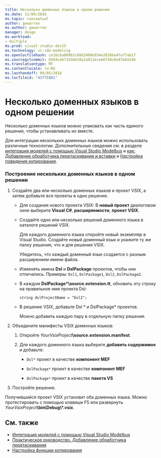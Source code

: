 ```yaml
---
title: Несколько доменных языков в одном решении
ms.date: 11/04/2016
ms.topic: conceptual
author: gewarren
ms.author: gewarren
manager: douge
ms.workload:
- multiple
ms.prod: visual-studio-dev15
ms.technology: vs-ide-modeling
ms.openlocfilehash: ce16cba80962c68d2480e934e2816be4fe77ab1f
ms.sourcegitcommit: 6944ceb7193d410a2a913ecee6f40c6e87e8a54b
ms.translationtype: MT
ms.contentlocale: ru-RU
ms.lasthandoff: 09/05/2018
ms.locfileid: "43775881"
---
```

# <a name="multiple-dsls-in-one-solution"></a>Несколько доменных языков в одном решении
Несколько доменных языков можно упаковать как часть единого решения, чтобы устанавливать их вместе.

 Для интеграции нескольких доменных языков можно использовать различные технологии. Дополнительные сведения см. в разделе [интеграция моделей с помощью Visual Studio Modelbus](../modeling/integrating-models-by-using-visual-studio-modelbus.md) и [как: Добавление обработчика перетаскивания и вставки](../modeling/how-to-add-a-drag-and-drop-handler.md) и [Настройка поведения копирования](../modeling/customizing-copy-behavior.md).

### <a name="to-build-more-than-one-dsl-in-the-same-solution"></a>Построение нескольких доменных языков в одном решении

1.  Создайте два или несколько доменных языков и проект VSIX, а затем добавьте все проекты в одно решение.

    -   Для создания нового проекта VSIX: В **новый проект** диалоговом окне выберите **Visual C#**, **расширяемости**, **проект VSIX**.

    -   Создайте одно или несколько решений доменного языка в каталоге решений VSIX.

         Для каждого доменного языка откройте новый экземпляр в Visual Studio. Создайте новый доменный язык и укажите ту же папку решения, что и для решения VSIX.

         Убедитесь, что каждый доменный язык создается с разным расширением имени файла.

    -   Изменять имена **Dsl** и **DslPackage** проектов, чтобы они отличались. Примеры: `Dsl1`, `DslPackage1`, `Dsl2`, `DslPackage2`.

    -   В каждом **DslPackage\*\source.extension.tt**, обновить эту строку на правильное имя проекта Dsl:

         `string dslProjectName = "Dsl2";`

    -   В решение VSIX, добавьте Dsl * и DslPackage\* проектов.

         Можно добавить каждую пару в отдельную папку решения.

2.  Объедините манифесты VSIX доменных языков:

    1.  Откройте _YourVsixProject_**\source.extension.manifest**.

    2.  Для каждого доменного языка выберите **добавить содержимое** и добавьте:

        -   `Dsl*` проект в качестве **компонент MEF**

        -   `DslPackage*` проект в качестве **компонент MEF**

        -   `DslPackage*` проект в качестве **пакета VS**

3.  Постройте решение.

 Получившийся проект VSIX установит оба доменных языка. Можно протестировать с помощью клавиши F5 или развернуть _YourVsixProject_**\bin\Debug\\\*.vsix**.

## <a name="see-also"></a>См. также

- [Интеграция моделей с помощью Visual Studio Modelbus](../modeling/integrating-models-by-using-visual-studio-modelbus.md)
- [Практическое руководство. Добавление обработчика перетаскивания](../modeling/how-to-add-a-drag-and-drop-handler.md)
- [Настройка функции копирования](../modeling/customizing-copy-behavior.md)